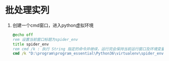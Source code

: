 # 批处理实列

1. 创建一个cmd窗口，进入python虚拟环境

   ```bat
   @echo off
   rem 设置当前窗口标题为spider_env
   title spider_env
   rem cmd /k : 执行 String 指定的命令并继续，运行完会保持当前运行窗口及环境变量
   cmd /k "D:\program\program_essential\Python36\virtualenv\spider_env\Scripts\activate"

   ```
